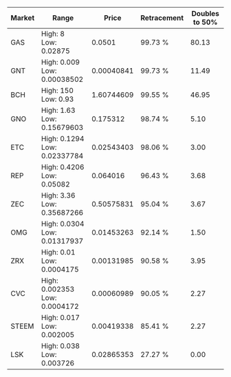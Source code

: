 | Market | Range | Price| Retracement | Doubles to 50% |
| --- | --- | --- | --- | --- |
| GAS | High: 8<br />Low: 0.02875 | 0.0501 | 99.73 % | 80.13 |
| GNT | High: 0.009<br />Low: 0.00038502 | 0.00040841 | 99.73 % | 11.49 |
| BCH | High: 150<br />Low: 0.93 | 1.60744609 | 99.55 % | 46.95 |
| GNO | High: 1.63<br />Low: 0.15679603 | 0.175312 | 98.74 % | 5.10 |
| ETC | High: 0.1294<br />Low: 0.02337784 | 0.02543403 | 98.06 % | 3.00 |
| REP | High: 0.4206<br />Low: 0.05082 | 0.064016 | 96.43 % | 3.68 |
| ZEC | High: 3.36<br />Low: 0.35687266 | 0.50575831 | 95.04 % | 3.67 |
| OMG | High: 0.0304<br />Low: 0.01317937 | 0.01453263 | 92.14 % | 1.50 |
| ZRX | High: 0.01<br />Low: 0.0004175 | 0.00131985 | 90.58 % | 3.95 |
| CVC | High: 0.002353<br />Low: 0.0004172 | 0.00060989 | 90.05 % | 2.27 |
| STEEM | High: 0.017<br />Low: 0.002005 | 0.00419338 | 85.41 % | 2.27 |
| LSK | High: 0.038<br />Low: 0.003726 | 0.02865353 | 27.27 % | 0.00 |
